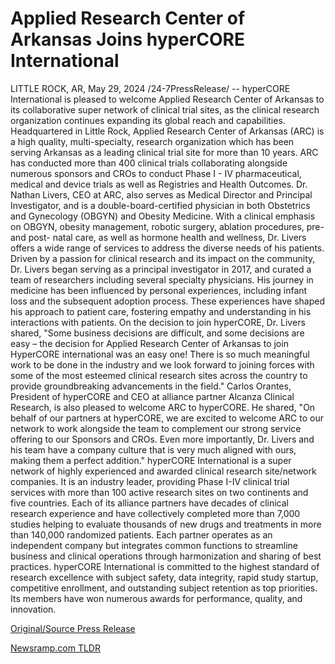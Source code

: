 # Applied Research Center of Arkansas Joins hyperCORE International

LITTLE ROCK, AR, May 29, 2024 /24-7PressRelease/ -- hyperCORE International is pleased to welcome Applied Research Center of Arkansas to its collaborative super network of clinical trial sites, as the clinical research organization continues expanding its global reach and capabilities.  Headquartered in Little Rock, Applied Research Center of Arkansas (ARC) is a high quality, multi-specialty, research organization which has been serving Arkansas as a leading clinical trial site for more than 10 years. ARC has conducted more than 400 clinical trials collaborating alongside numerous sponsors and CROs to conduct Phase I - IV pharmaceutical, medical and device trials as well as Registries and Health Outcomes.  Dr. Nathan Livers, CEO at ARC, also serves as Medical Director and Principal Investigator, and is a double-board-certified physician in both Obstetrics and Gynecology (OBGYN) and Obesity Medicine. With a clinical emphasis on OBGYN, obesity management, robotic surgery, ablation procedures, pre- and post- natal care, as well as hormone health and wellness, Dr. Livers offers a wide range of services to address the diverse needs of his patients.   Driven by a passion for clinical research and its impact on the community, Dr. Livers began serving as a principal investigator in 2017, and curated a team of researchers including several specialty physicians. His journey in medicine has been influenced by personal experiences, including infant loss and the subsequent adoption process. These experiences have shaped his approach to patient care, fostering empathy and understanding in his interactions with patients.   On the decision to join hyperCORE, Dr. Livers shared, "Some business decisions are difficult, and some decisions are easy – the decision for Applied Research Center of Arkansas to join HyperCORE international was an easy one! There is so much meaningful work to be done in the industry and we look forward to joining forces with some of the most esteemed clinical research sites across the country to provide groundbreaking advancements in the field."  Carlos Orantes, President of hyperCORE and CEO at alliance partner Alcanza Clinical Research, is also pleased to welcome ARC to hyperCORE. He shared, "On behalf of our partners at hyperCORE, we are excited to welcome ARC to our network to work alongside the team to complement our strong service offering to our Sponsors and CROs. Even more importantly, Dr. Livers and his team have a company culture that is very much aligned with ours, making them a perfect addition."  hyperCORE International is a super network of highly experienced and awarded clinical research site/network companies. It is an industry leader, providing Phase I-IV clinical trial services with more than 100 active research sites on two continents and five countries. Each of its alliance partners have decades of clinical research experience and have collectively completed more than 7,000 studies helping to evaluate thousands of new drugs and treatments in more than 140,000 randomized patients. Each partner operates as an independent company but integrates common functions to streamline business and clinical operations through harmonization and sharing of best practices.  hyperCORE International is committed to the highest standard of research excellence with subject safety, data integrity, rapid study startup, competitive enrollment, and outstanding subject retention as top priorities. Its members have won numerous awards for performance, quality, and innovation. 

[Original/Source Press Release](https://www.24-7pressrelease.com/press-release/511221/applied-research-center-of-arkansas-joins-hypercore-international) 

[Newsramp.com TLDR](https://newsramp.com/None) 
